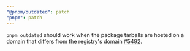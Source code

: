 ```yaml
---
"@pnpm/outdated": patch
"pnpm": patch
---
```


`pnpm outdated` should work when the package tarballs are hosted on a domain that differs from the registry's domain [#5492](https://github.com/pnpm/pnpm/issues/5492).
